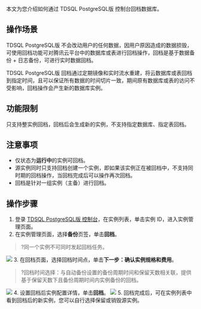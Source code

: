 本文为您介绍如何通过 TDSQL PostgreSQL版 控制台回档数据库。

## 操作场景
TDSQL PostgreSQL版 不会改动用户的任何数据，因用户原因造成的数据损毁，可使用回档功能可对腾讯云平台中的数据库或表进行回档操作，回档是基于数据备份 + 日志备份，可进行实时数据回档。

TDSQL PostgreSQL版 回档通过定期镜像和实时流水重建，将云数据库或表回档到指定时间，且可以保证所有数据的时间切片一致，期间原有数据库或表的访问不受影响，回档操作会产生新的数据库实例。

## 功能限制
只支持整实例回档，回档后会生成新的实例，不支持指定数据库、指定表回档。

## 注意事项
- 仅状态为**运行中**的实例可回档。
- 源实例同时只支持回档创建一个实例，即如果该实例正在被回档中，不支持同时期的回档操作，当回档完成后可以操作再次回档。
- 回档是针对一组实例（主备）进行回档。

## 操作步骤
1. 登录 [TDSQL PostgreSQL版 控制台](https://console.cloud.tencent.com/tbase)，在实例列表，单击实例 ID，进入实例管理页面。
2. 在实例管理页面，选择**备份**页签，单击**回档**。
>?同一个实例不可同时发起回档任务。
>
![](https://main.qcloudimg.com/raw/318db9343a74a0a6ea652314bd946572.png)
3. 在回档页面，选择回档时间点，单击**下一步：确认实例规格和费用**。
>?回档时间选择：与自动备份设置的备份周期时间和保留天数相关联，提供基于保留天数下且备份周期时间内实例备份的回档。
>
![](https://main.qcloudimg.com/raw/415c3e283044a03e43a970c07afcb1cf.png)
4. 设置回档后实例配置详情，单击**回档**。
![](https://main.qcloudimg.com/raw/920adb133bcd27a296e9ef7e81e320a2.png)
5. 回档完成后，可在实例列表中看到回档后的新实例，您可以自行选择保留或销毁源实例。

